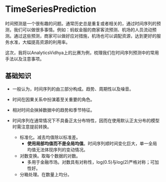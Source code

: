 # TimeSeriesPrediction
时间预测是一个很有趣的问题。通常历史总是重复或者相关的，通过时间序列的预测，我们可以做很多事情。例如：蚂蚁金服的商家客流预测、机场的人员流动预测。通过这些预测，商家可以做好应对措施，机场也可以调配资源，达到更好的服务水准，大幅提高资源的利用率。

这次，我将以AnalyticsVidhya上的比赛为例，梳理我们在时间序列预测中的常用手法以及注意事项。

## 基础知识
- 一般认为，时间序列的由三部分构成。趋势、周期性以及噪音。
- 时间在因果关系中扮演着至关重要的角色。
- 相对时间会抹掉数据中的趋势和季节特征。


- 时间序列在通常情况下不具备正太分布特性，因而在使用默认正太分布的模型时需注意提前转换。
    - 标准化。减去均值除以标准差。
        - **使用局部均值而不是全局均值**。时间序列顺时间变化巨大，单一全局均值无法体现序列的变动情况。
    - 对数变换。取每个数据的对数。
        - 多用于金融市场。对数具有对称性，log(0.5)与log(2)严格对称；可加性好。
    - 分箱处理。在数量上均分。
 
 
